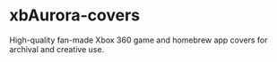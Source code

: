 # xbAurora-covers
High-quality fan-made Xbox 360 game and homebrew app covers for archival and creative use.
